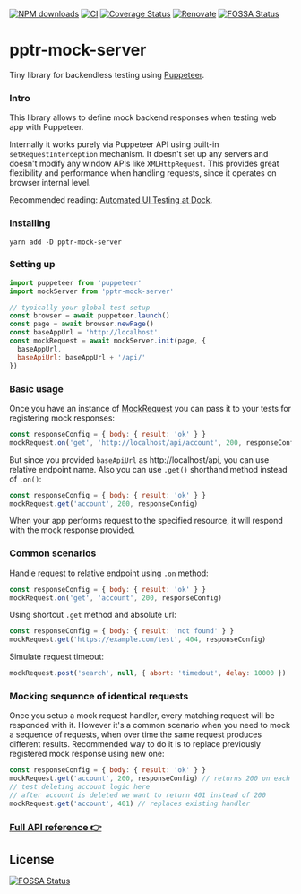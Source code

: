 [![NPM downloads](https://img.shields.io/npm/dm/pptr-mock-server.svg?style=flat)](https://www.npmjs.com/package/pptr-mock-server)
[![CI](https://github.com/ermakovich/pptr-mock-server/actions/workflows/node.js.yml/badge.svg)](https://github.com/ermakovich/pptr-mock-server/actions/workflows/node.js.yml)
[![Coverage Status](https://coveralls.io/repos/github/ermakovich/pptr-mock-server/badge.svg)](https://coveralls.io/github/ermakovich/pptr-mock-server)
[![Renovate](https://img.shields.io/badge/renovate-enabled-brightgreen.svg)](https://github.com/ermakovich/pptr-mock-server/issues/139)
[![FOSSA Status](https://app.fossa.io/api/projects/git%2Bgithub.com%2Fermakovich%2Fpptr-mock-server.svg?type=shield)](https://app.fossa.io/projects/git%2Bgithub.com%2Fermakovich%2Fpptr-mock-server?ref=badge_shield)

# pptr-mock-server

Tiny library for backendless testing using [Puppeteer](https://pptr.dev/).

### Intro

This library allows to define mock backend responses when testing web app with
Puppeteer.

Internally it works purely via Puppeteer API using built-in
`setRequestInterception` mechanism. It doesn't set up any servers and doesn't
modify any window APIs like `XMLHttpRequest`. This provides great flexibility
and performance when handling requests, since it operates on browser internal
level.

Recommended reading: [Automated UI Testing at Dock](https://ermakovich.ru/posts/automated-ui-testing-at-dock/).

### Installing

```
yarn add -D pptr-mock-server
```

### Setting up

```JavaScript
import puppeteer from 'puppeteer'
import mockServer from 'pptr-mock-server'

// typically your global test setup
const browser = await puppeteer.launch()
const page = await browser.newPage()
const baseAppUrl = 'http://localhost'
const mockRequest = await mockServer.init(page, {
  baseAppUrl,
  baseApiUrl: baseAppUrl + '/api/'
})
```

### Basic usage

Once you have an instance of [MockRequest](api.md#mockrequest) you can pass it to your tests for registering mock responses:

```JavaScript
const responseConfig = { body: { result: 'ok' } }
mockRequest.on('get', 'http://localhost/api/account', 200, responseConfig)
```

But since you provided `baseApiUrl` as http://localhost/api, you can use relative endpoint name. Also you can use `.get()` shorthand method instead of `.on()`:

```JavaScript
const responseConfig = { body: { result: 'ok' } }
mockRequest.get('account', 200, responseConfig)
```

When your app performs request to the specified resource, it will respond with
the mock response provided.

### Common scenarios

Handle request to relative endpoint using `.on` method:

```JavaScript
const responseConfig = { body: { result: 'ok' } }
mockRequest.on('get', 'account', 200, responseConfig)
```

Using shortcut `.get` method and absolute url:

```JavaScript
const responseConfig = { body: { result: 'not found' } }
mockRequest.get('https://example.com/test', 404, responseConfig)
```

Simulate request timeout:

```JavaScript
mockRequest.post('search', null, { abort: 'timedout', delay: 10000 })
```

### Mocking sequence of identical requests

Once you setup a mock request handler, every matching request will be responded with it. However it's a common scenario when you need to mock a sequence of requests, when over time the same request produces different results. Recommended way to do it is to replace previously registered mock response using new one:

```JavaScript
const responseConfig = { body: { result: 'ok' } }
mockRequest.get('account', 200, responseConfig) // returns 200 on each request
// test deleting account logic here
// after account is deleted we want to return 401 instead of 200
mockRequest.get('account', 401) // replaces existing handler
```

### [Full API reference 👉](docs/api.md)

## License

[![FOSSA Status](https://app.fossa.io/api/projects/git%2Bgithub.com%2Fermakovich%2Fpptr-mock-server.svg?type=large)](https://app.fossa.io/projects/git%2Bgithub.com%2Fermakovich%2Fpptr-mock-server?ref=badge_large)
